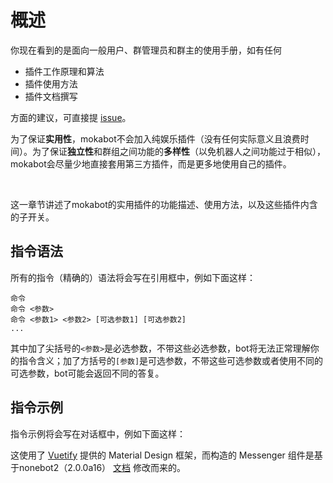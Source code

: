 # 概述

你现在看到的是面向一般用户、群管理员和群主的使用手册，如有任何

 - 插件工作原理和算法
 - 插件使用方法
 - 插件文档撰写

方面的建议，可直接提 [issue](https://github.com/MokaDevelopers/mokabot2/issues)。

为了保证**实用性**，mokabot不会加入纯娱乐插件（没有任何实际意义且浪费时间）。为了保证**独立性**和群组之间功能的**多样性**（以免机器人之间功能过于相似），mokabot会尽量少地直接套用第三方插件，而是更多地使用自己的插件。

<br>

这一章节讲述了mokabot的实用插件的功能描述、使用方法，以及这些插件内含的子开关。

## 指令语法

所有的指令（精确的）语法将会写在引用框中，例如下面这样：

```
命令
命令 <参数>
命令 <参数1> <参数2> [可选参数1] [可选参数2]
...
```

其中加了尖括号的`<参数>`是必选参数，不带这些必选参数，bot将无法正常理解你的指令含义；加了方括号的`[参数]`是可选参数，不带这些可选参数或者使用不同的可选参数，bot可能会返回不同的答复。

## 指令示例

指令示例将会写在对话框中，例如下面这样：

<ClientOnly>
  <Messenger :messages="[
    { position: 'right', msg: '这是一条指令示例' },
    { position: 'left', msg: '这是mokabot可能予以的答复' },
    { position: 'right', msg: '这又是一条指令示例' },
    { position: 'left', msg: '【这表示mokabot发送了一张图片.jpg】' },
  ]"></Messenger>
</ClientOnly>

这使用了 [Vuetify](https://vuetifyjs.com/) 提供的 Material Design 框架，而构造的 Messenger 组件是基于nonebot2（2.0.0a16） [文档](https://61d3d9dbcadf413fd3238e89--nonebot2.netlify.app/guide/cqhttp-guide.html#%E5%8E%86%E5%8F%B2%E6%80%A7%E7%9A%84%E7%AC%AC%E4%B8%80%E6%AC%A1%E5%AF%B9%E8%AF%9D) 修改而来的。